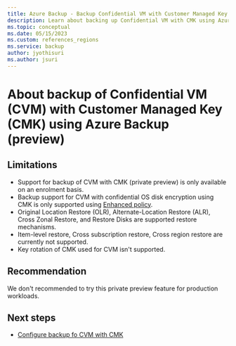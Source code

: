 ```yaml
---
title: Azure Backup - Backup Confidential VM with Customer Managed Key using Azure Backup CMK overview (preview) 
description: Learn about backing up Confidential VM with CMK using Azure Backup.
ms.topic: conceptual
ms.date: 05/15/2023
ms.custom: references_regions
ms.service: backup
author: jyothisuri
ms.author: jsuri
---
```


# About backup of Confidential VM (CVM) with Customer Managed Key (CMK) using Azure Backup (preview)






## Limitations

- Support for backup of CVM with CMK (private preview) is only available on an enrolment basis.
- Backup support for CVM with confidential OS disk encryption using CMK is only supported using [Enhanced policy](https://learn.microsoft.com/en-us/azure/backup/backup-azure-vms-enhanced-policy?tabs=azure-portal).
- Original Location Restore (OLR), Alternate-Location Restore (ALR), Cross Zonal Restore, and Restore Disks are supported restore mechanisms.
- Item-level restore, Cross subscription restore, Cross region restore are currently not supported.
- Key rotation of CMK used for CVM isn't supported.

## Recommendation

We don't recommended to try this private preview feature for production workloads.

## Next steps

- [Configure backup fo CVM with CMK](backup-confidential-vm-with-customer-managed-key-configure.md)
